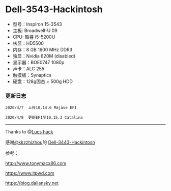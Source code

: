 # Dell-3543-Hackintosh
+ 型号：Inspiron 15-3543
+ 主板: Broadwell-U 09
+ CPU: 酷睿 i5-5200U
+ 核显：HD5500
+ 内存：8 GB 1600 MHz DDR3
+ 独显：Nvidia 820M (disabled)
+ 显示器：BOE0747 1080p
+ 声卡：ALC 255
+ 触摸板：Synaptics
+ 硬盘：128g固态 + 500g HDD

### 更新日志
`2020/4/7  上传10.14.6 Majave EFI`

`2020/4/8  更新EFI至10.15.3 Catalina`

----------------
Thanks to @[Lucs hack](https://www.youtube.com/channel/UC6MjNzghHjTRD8dHgOBlkBA)

感谢[@kkzzhizhou](https://github.com/kkzzhizhou)的 [Dell-3443-Hackintosh](https://github.com/kkzzhizhou/Dell-3443-Hackintosh)

参考：

http://www.tonymacx86.com

https://www.itpwd.com

https://blog.daliansky.net
